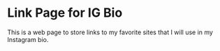 # Link Page for IG Bio
This is a web page to store links to my favorite sites that I will use in my Instagram bio.
